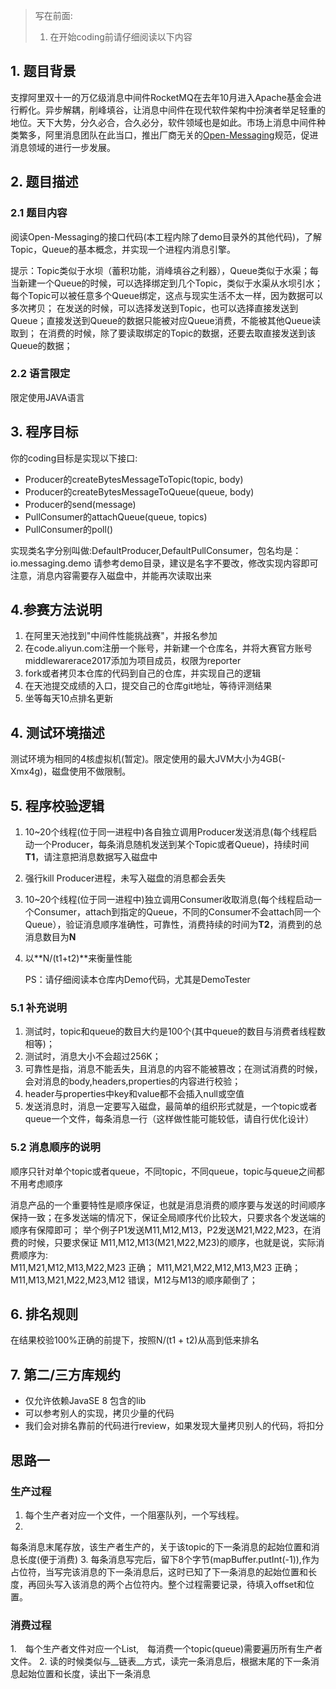 >写在前面: 
> 1. 在开始coding前请仔细阅读以下内容


## 1. 题目背景
支撑阿里双十一的万亿级消息中间件RocketMQ在去年10月进入Apache基金会进行孵化。异步解耦，削峰填谷，让消息中间件在现代软件架构中扮演者举足轻重的地位。天下大势，分久必合，合久必分，软件领域也是如此。市场上消息中间件种类繁多，阿里消息团队在此当口，推出厂商无关的[Open-Messaging](https://openmessaging.github.io)规范，促进消息领域的进行一步发展。

## 2. 题目描述

### 2.1 题目内容
阅读Open-Messaging的接口代码(本工程内除了demo目录外的其他代码)，了解Topic，Queue的基本概念，并实现一个进程内消息引擎。

提示：Topic类似于水坝（蓄积功能，消峰填谷之利器），Queue类似于水渠；每当新建一个Queue的时候，可以选择绑定到几个Topic，类似于水渠从水坝引水；
每个Topic可以被任意多个Queue绑定，这点与现实生活不太一样，因为数据可以多次拷贝；
在发送的时候，可以选择发送到Topic，也可以选择直接发送到Queue；直接发送到Queue的数据只能被对应Queue消费，不能被其他Queue读取到；
在消费的时候，除了要读取绑定的Topic的数据，还要去取直接发送到该Queue的数据；


### 2.2 语言限定
限定使用JAVA语言

## 3.  程序目标

你的coding目标是实现以下接口:

 * Producer的createBytesMessageToTopic(topic, body)
 * Producer的createBytesMessageToQueue(queue, body)
 * Producer的send(message)
 * PullConsumer的attachQueue(queue, topics)
 * PullConsumer的poll()

实现类名字分别叫做:DefaultProducer,DefaultPullConsumer，包名均是：io.messaging.demo
请参考demo目录，建议是名字不要改，修改实现内容即可
注意，消息内容需要存入磁盘中，并能再次读取出来


## 4.参赛方法说明
1. 在阿里天池找到"中间件性能挑战赛"，并报名参加
2. 在code.aliyun.com注册一个账号，并新建一个仓库名，并将大赛官方账号middlewarerace2017添加为项目成员，权限为reporter
3. fork或者拷贝本仓库的代码到自己的仓库，并实现自己的逻辑
4. 在天池提交成绩的入口，提交自己的仓库git地址，等待评测结果
5. 坐等每天10点排名更新


## 4. 测试环境描述
测试环境为相同的4核虚拟机(暂定)。限定使用的最大JVM大小为4GB(-Xmx4g)，磁盘使用不做限制。

## 5. 程序校验逻辑

1. 10~20个线程(位于同一进程中)各自独立调用Producer发送消息(每个线程启动一个Producer，每条消息随机发送到某个Topic或者Queue)，持续时间**T1**，请注意把消息数据写入磁盘中
2. 强行kill Producer进程，未写入磁盘的消息都会丢失
3. 10~20个线程(位于同一进程中)独立调用Consumer收取消息(每个线程启动一个Consumer，attach到指定的Queue，不同的Consumer不会attach同一个Queue），验证消息顺序准确性，可靠性，消费持续的时间为**T2**，消费到的总消息数目为**N**
4. 以**N/(t1+t2)**来衡量性能

    PS：请仔细阅读本仓库内Demo代码，尤其是DemoTester

### 5.1 补充说明
1. 测试时，topic和queue的数目大约是100个(其中queue的数目与消费者线程数相等)；
2. 测试时，消息大小不会超过256K；
3. 可靠性是指，消息不能丢失，且消息的内容不能被篡改；在测试消费的时候，会对消息的body,headers,properties的内容进行校验；
4. header与properties中key和value都不会插入null或空值
5. 发送消息时，消息一定要写入磁盘，最简单的组织形式就是，一个topic或者queue一个文件，每条消息一行（这样做性能可能较低，请自行优化设计）

### 5.2 消息顺序的说明
顺序只针对单个topic或者queue，不同topic，不同queue，topic与queue之间都不用考虑顺序

消息产品的一个重要特性是顺序保证，也就是消息消费的顺序要与发送的时间顺序保持一致；在多发送端的情况下，保证全局顺序代价比较大，只要求各个发送端的顺序有保障即可；
举个例子P1发送M11,M12,M13，P2发送M21,M22,M23，在消费的时候，只要求保证  M11,M12,M13(M21,M22,M23)的顺序，也就是说，实际消费顺序为:    
M11,M21,M12,M13,M22,M23 正确；
M11,M21,M22,M12,M13,M23 正确；
M11,M13,M21,M22,M23,M12 错误，M12与M13的顺序颠倒了；  

## 6. 排名规则

在结果校验100%正确的前提下，按照N/(t1 + t2)从高到低来排名


## 7. 第二/三方库规约

* 仅允许依赖JavaSE 8 包含的lib
* 可以参考别人的实现，拷贝少量的代码
* 我们会对排名靠前的代码进行review，如果发现大量拷贝别人的代码，将扣分

## 思路一
### 生产过程
1. 每个生产者对应一个文件，一个阻塞队列，一个写线程。
2.
每条消息末尾存放，该生产者生产的，关于该topic的下一条消息的起始位置和消息长度(便于消费)
3. 
每条消息写完后，留下8个字节(mapBuffer.putInt(-1)),作为占位符，当写完该消息的下一条消息后，这时已知了下一条消息的起始位置和长度，再回头写入该消息的两个占位符内。整个过程需要记录，待填入offset和位置。
### 消费过程
1.　每个生产者文件对应一个List<MappedByteBuffer>,　每消费一个topic(queue)需要遍历所有生产者文件。
2.
读的时候类似与__链表__方式，读完一条消息后，根据末尾的下一条消息起始位置和长度，读出下一条消息
